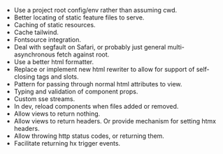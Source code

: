 - Use a project root config/env rather than assuming cwd.
- Better locating of static feature files to serve.
- Caching of static resources.
- Cache tailwind.
- Fontsource integration.
- Deal with segfault on Safari, or probably just general multi-asynchronous fetch against root.
- Use a better html formatter.
- Replace or implement new html rewriter to allow for support of self-closing tags and slots.
- Pattern for passing through normal html attributes to view.
- Typing and validation of component props.
- Custom sse streams.
- In dev, reload components when files added or removed.
- Allow views to return nothing.
- Allow views to return headers.  Or provide mechanism for setting htmx headers.
- Allow throwing http status codes, or returning them.
- Facilitate returning hx trigger events.
